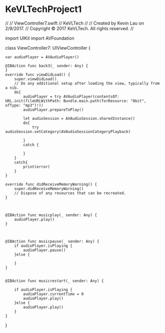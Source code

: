 # KeVLTechProject1
//
//  ViewController7.swift
//  KeVLTech
//
//  Created by Kevin Lau on 2/9/2017.
//  Copyright © 2017 KeVLTech. All rights reserved.
//

import UIKit
import AVFoundation

class ViewController7: UIViewController {
    
    var audioPlayer = AVAudioPlayer()
    
    @IBAction func back3(_ sender: Any) {
    }
    override func viewDidLoad() {
        super.viewDidLoad()
        // Do any additional setup after loading the view, typically from a nib.
        do{
            audioPlayer = try AVAudioPlayer(contentsOf: URL.init(fileURLWithPath: Bundle.main.path(forResource: "8bit", ofType: "mp3")!))
            audioPlayer.prepareToPlay()
            
            let audioSession = AVAudioSession.sharedInstance()
            do{
                try audioSession.setCategory(AVAudioSessionCategoryPlayback)
                
            }
            catch {
                
            }
        }
        catch{
            print(error)
        }
    }
    
    override func didReceiveMemoryWarning() {
        super.didReceiveMemoryWarning()
        // Dispose of any resources that can be recreated.
    }
    
    
    
    @IBAction func musicplay(_ sender: Any) {
        audioPlayer.play()
    }
    
    
   
    @IBAction func musicpause(_ sender: Any) {
        if audioPlayer.isPlaying {
            audioPlayer.pause()
        }else {
            
        }
    }
    
    
    @IBAction func musicrestart(_ sender: Any) {
        
        if audioPlayer.isPlaying {
            audioPlayer.currentTime = 0
            audioPlayer.play()
        }else {
            audioPlayer.play()
        }
    }
    
    
}
